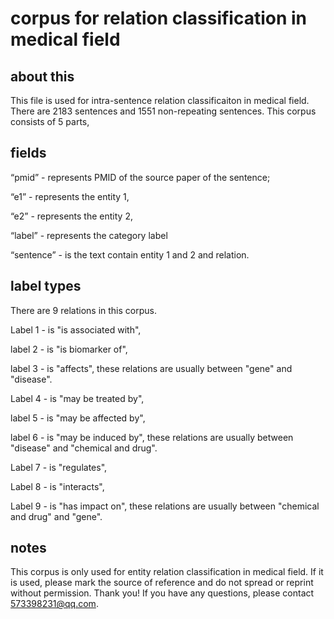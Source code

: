 # corpus for relation classification in medical field

## about this
This file is used for intra-sentence relation classificaiton in medical field. There are 2183 sentences and 1551 non-repeating sentences. 
This corpus consists of 5 parts, 

## fields
“pmid” - represents PMID of the source paper of the sentence; 

“e1” - represents the entity 1, 

“e2” - represents the entity 2, 

“label” - represents the category label

“sentence” - is the text contain entity 1 and 2 and relation.

## label types
There are 9 relations in this corpus.

Label 1 - is "is associated with", 

label 2 - is "is biomarker of", 

label 3 - is "affects", these relations are usually between "gene" and "disease". 

Label 4 - is "may be treated by", 

label 5 - is "may be affected by", 

label 6 - is "may be induced by", these relations are usually between "disease" and "chemical and drug". 

Label 7 - is "regulates", 

Label 8 - is "interacts", 

Label 9 - is "has impact on", these relations are usually between "chemical and drug" and "gene".

## notes
This corpus is only used for entity relation classification in medical field. If it is used, please mark the source of reference and do not spread or reprint without permission. Thank you! 
If you have any questions, please contact 573398231@qq.com.
